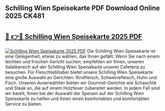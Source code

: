 ## Schilling Wien Speisekarte PDF Download Online 2025 CK481

# <h2><a href="http://gc7xtz.nevu.top/?p=Schilling+Wien+Speisekarte">🔗 👉🔴 Schilling Wien Speisekarte 2025 PDF</a></h2>

[![Schilling Wien Speisekarte 2025 PDF](https://i.imgur.com/dBaPXMq.png)](http://gc7xtz.nevu.top/?p=Schilling+Wien+Speisekarte)
Die Schilling Wien Speisekarte ist eine Gelegenheit, etwas zu wählen, das Ihnen gefällt. Wenn Sie nach einem leichten und frischen Gericht suchen, empfehlen wir Ihnen, unseren Salatbereich auf der Schilling Wien Speisekarte unserer Cafeteria zu besuchen. Für Fleischliebhaber bietet unsere Schilling Wien Speisekarte eine große Auswahl an Gerichten: Rindfleisch, Schweinefleisch, Huhn und Fisch. Unseren Auserwählten bieten wir Gourmet-Gerichte wie Schaschlik und Steak an, die auf einem Holzfeuer zubereitet werden. In jedem Fall sind wir bereit, Ihnen bei der Auswahl der Speisen auf der Schilling Wien Speisekarte zu helfen und Ihnen einen komfortablen und komfortablen Service zu bieten.
